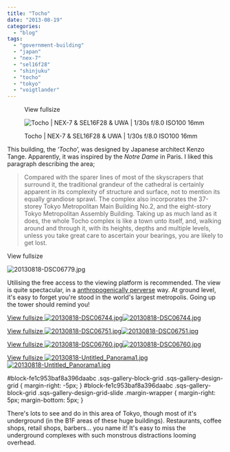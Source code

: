 ```yaml
---
title: "Tocho"
date: "2013-08-19"
categories: 
  - "blog"
tags: 
  - "government-building"
  - "japan"
  - "nex-7"
  - "sel16f28"
  - "shinjuku"
  - "tocho"
  - "tokyo"
  - "voigtlander"
---
```


<figure>

View fullsize

![Tocho | NEX-7 &amp; SEL16F28 &amp; UWA |&nbsp;1/30s f/8.0 ISO100 16mm](/assets/images/13e05-20130818-dsc06803.jpg)

<figcaption>



Tocho | NEX-7 & SEL16F28 & UWA | 1/30s f/8.0 ISO100 16mm





</figcaption>



</figure>

This building, the ‘_Tocho_’, was designed by Japanese architect Kenzo Tange. Apparently, it was inspired by the _Notre Dame_ in Paris. I liked this paragraph describing the area;

> Compared with the sparer lines of most of the skyscrapers that surround it, the traditional grandeur of the cathedral is certainly apparent in its complexity of structure and surface, not to mention its equally grandiose sprawl. The complex also incorporates the 37-storey Tokyo Metropolitan Main Building No.2, and the eight-story Tokyo Metropolitan Assembly Building. Taking up as much land as it does, the whole Tocho complex is like a town unto itself, and, walking around and through it, with its heights, depths and multiple levels, unless you take great care to ascertain your bearings, you are likely to get lost.

View fullsize

![20130818-DSC06779.jpg](/assets/images/e93be-20130818-dsc06779.jpg)

Utilising the free access to the viewing platform is recommended. The view is quite spectacular, in a [anthropogenically perverse](http://www.martinirwinphotography.com/myblog/2013/01/18/winter-fuji) way. At ground level, it's easy to forget you're stood in the world's largest metropolis. Going up the tower should remind you!

[View fullsize ![20130818-DSC06744.jpg](/assets/images/7ca48-20130818-dsc06744.jpg)![20130818-DSC06744.jpg](/assets/images/7ca48-20130818-dsc06744.jpg)](https://exportforscript.wordpress.com/wp-content/uploads/2013/08/7ca48-20130818-dsc06744.jpg) 

[View fullsize ![20130818-DSC06751.jpg](/assets/images/30f13-20130818-dsc06751.jpg)![20130818-DSC06751.jpg](/assets/images/30f13-20130818-dsc06751.jpg)](https://exportforscript.wordpress.com/wp-content/uploads/2013/08/30f13-20130818-dsc06751.jpg) 

[View fullsize ![20130818-DSC06760.jpg](/assets/images/3711b-20130818-dsc06760.jpg)![20130818-DSC06760.jpg](/assets/images/3711b-20130818-dsc06760.jpg)](https://exportforscript.wordpress.com/wp-content/uploads/2013/08/3711b-20130818-dsc06760.jpg) 

[View fullsize ![20130818-Untitled_Panorama1.jpg](/assets/images/ed75c-20130818-untitled_panorama1.jpg)![20130818-Untitled_Panorama1.jpg](/assets/images/ed75c-20130818-untitled_panorama1.jpg)](https://exportforscript.wordpress.com/wp-content/uploads/2013/08/ed75c-20130818-untitled_panorama1.jpg) 

#block-fe1c953baf8a396daabc .sqs-gallery-block-grid .sqs-gallery-design-grid { margin-right: -5px; } #block-fe1c953baf8a396daabc .sqs-gallery-block-grid .sqs-gallery-design-grid-slide .margin-wrapper { margin-right: 5px; margin-bottom: 5px; }

There's lots to see and do in this area of Tokyo, though most of it's underground (in the B1F areas of these huge buildings). Restaurants, coffee shops, retail shops, barbers... you name it! It's easy to miss the underground complexes with such monstrous distractions looming overhead.
